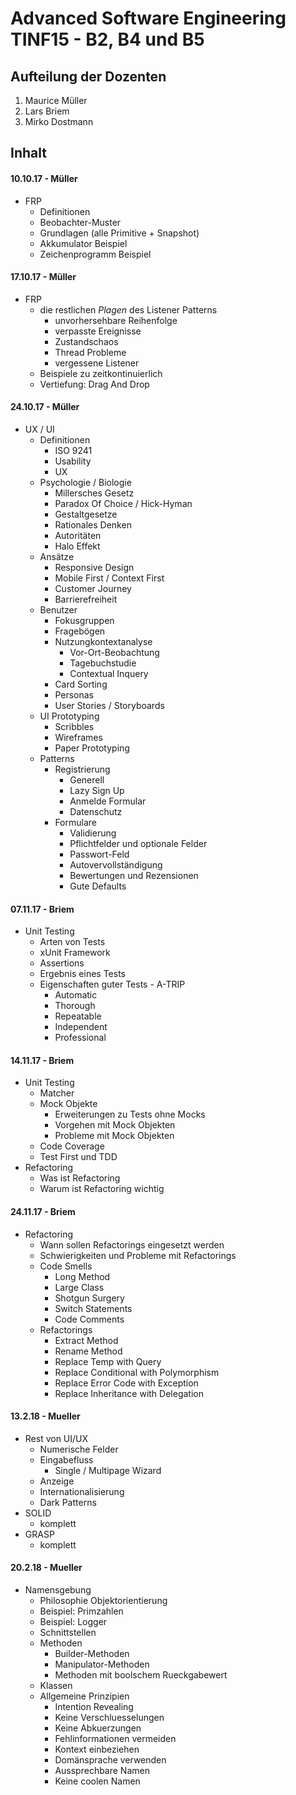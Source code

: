 # Advanced Software Engineering TINF15 - B2, B4 und B5
## Aufteilung der Dozenten

1. Maurice Müller
1. Lars Briem
1. Mirko Dostmann

## Inhalt
#### 10.10.17 - Müller
* FRP
  * Definitionen
  * Beobachter-Muster
  * Grundlagen (alle Primitive + Snapshot)
  * Akkumulator Beispiel
  * Zeichenprogramm Beispiel

#### 17.10.17 - Müller
* FRP
  * die restlichen _Plagen_ des Listener Patterns
    * unvorhersehbare Reihenfolge
    * verpasste Ereignisse
    * Zustandschaos
    * Thread Probleme
    * vergessene Listener
  * Beispiele zu zeitkontinuierlich
  * Vertiefung: Drag And Drop
  
#### 24.10.17 - Müller
* UX / UI
  * Definitionen
    * ISO 9241
    * Usability
    * UX
  * Psychologie / Biologie
    * Millersches Gesetz
    * Paradox Of Choice / Hick-Hyman
    * Gestaltgesetze
    * Rationales Denken
    * Autoritäten
    * Halo Effekt
  * Ansätze
    * Responsive Design
    * Mobile First / Context First
    * Customer Journey
    * Barrierefreiheit
  * Benutzer
    * Fokusgruppen
    * Fragebögen
    * Nutzungkontextanalyse
      * Vor-Ort-Beobachtung
      * Tagebuchstudie
      * Contextual Inquery
    * Card Sorting
    * Personas
    * User Stories / Storyboards
  * UI Prototyping
    * Scribbles
    * Wireframes
    * Paper Prototyping
  * Patterns
    * Registrierung
      * Generell
      * Lazy Sign Up
      * Anmelde Formular
      * Datenschutz
    * Formulare
      * Validierung
      * Pflichtfelder und optionale Felder
      * Passwort-Feld
      * Autovervollständigung
      * Bewertungen und Rezensionen
      * Gute Defaults
      
#### 07.11.17 - Briem
* Unit Testing
  * Arten von Tests
  * xUnit Framework
  * Assertions
  * Ergebnis eines Tests
  * Eigenschaften guter Tests - A-TRIP
    * Automatic
    * Thorough
    * Repeatable
    * Independent
    * Professional

#### 14.11.17 - Briem
* Unit Testing
  * Matcher
  * Mock Objekte
    * Erweiterungen zu Tests ohne Mocks
    * Vorgehen mit Mock Objekten
    * Probleme mit Mock Objekten
  * Code Coverage
  * Test First und TDD
* Refactoring
  * Was ist Refactoring
  * Warum ist Refactoring wichtig

#### 24.11.17 - Briem
* Refactoring
  * Wann sollen Refactorings eingesetzt werden
  * Schwierigkeiten und Probleme mit Refactorings
  * Code Smells
    * Long Method
    * Large Class
    * Shotgun Surgery
    * Switch Statements
    * Code Comments
  * Refactorings
    * Extract Method
    * Rename Method
    * Replace Temp with Query
    * Replace Conditional with Polymorphism
    * Replace Error Code with Exception
    * Replace Inheritance with Delegation

#### 13.2.18 - Mueller
* Rest von UI/UX
  * Numerische Felder
  * Eingabefluss
    * Single / Multipage Wizard
  * Anzeige
  * Internationalisierung
  * Dark Patterns
* SOLID
  * komplett
* GRASP
  * komplett

#### 20.2.18 - Mueller
* Namensgebung
  * Philosophie Objektorientierung
  * Beispiel: Primzahlen
  * Beispiel: Logger
  * Schnittstellen
  * Methoden
    * Builder-Methoden
    * Manipulator-Methoden
    * Methoden mit boolschem Rueckgabewert
  * Klassen
  * Allgemeine Prinzipien
    * Intention Revealing
    * Keine Verschluesselungen
    * Keine Abkuerzungen
    * Fehlinformationen vermeiden
    * Kontext einbeziehen
    * Domänsprache verwenden
    * Aussprechbare Namen
    * Keine coolen Namen
